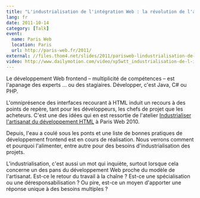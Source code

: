 ```yaml
---
title: "L'industrialisation de l'intégration Web : la révolution de l'artisan devenu ouvrier"
lang: fr
date: 2011-10-14
category: [Talk]
event:
  name: Paris Web
  location: Paris
  url: http://paris-web.fr/2011/
external: //files.thom4.net/slides/2011/parisweb-lindustrialisation-de-lintgration-web-la-rvolution-de-lartisan-devenu-ouvrier.pdf
video: http://www.dailymotion.com/video/xp5wtt_industrialisation-de-l-integration-web-la-revolution-de-l-artisan-devenu-ouvrier_tech
---
```


Le développement Web frontend – multiplicité de compétences – est l'apanage des experts … ou des stagiaires. Développer, c'est Java, C# ou PHP.

L'omniprésence des interfaces recourant à HTML induit un recours à des points de repère, tant pour les développeurs, les chefs de projet que les acheteurs. C'est une des idées qui en est ressortie de l'atelier [Industrialiser l'artisanat du développement HTML](https://www.paris-web.fr/2010/ateliers/industrialiser-lartisanat-de-lintegration-html) à Paris Web 2010.

Depuis, l'eau a coulé sous les ponts et une liste de bonnes pratiques de développement frontend est en cours de réalisation. Nous verrons comment et pourquoi l'alimenter, entre autre pour des besoins d'industrialisation des projets.

L'industrialisation, c'est aussi un mot qui inquiète, surtout lorsque cela concerne un des pans du développement Web proche du modèle de l'artisanat. Est-ce le retour du travail à la chaîne ? Est-ce une spécialisation ou une déresponsabilisation ? Ou pire, est-ce un moyen d'apporter une réponse unique à des besoins multiples ?

